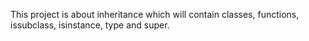 This project is about inheritance which will contain classes, functions, issubclass, isinstance, type and super.